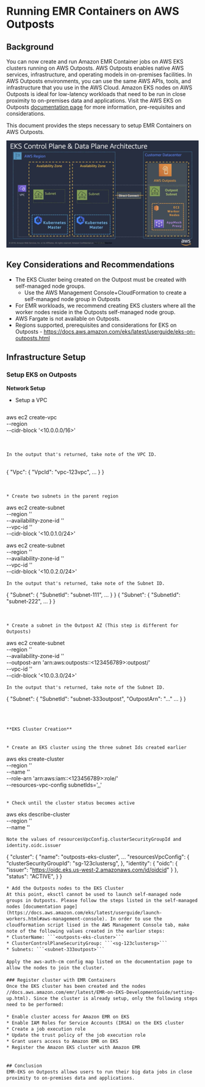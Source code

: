 # Running EMR Containers on AWS Outposts
## Background
You can now create and run Amazon EMR Container jobs on AWS EKS clusters running on AWS Outposts. AWS Outposts enables native AWS services, infrastructure, and operating models in on-premises facilities. In AWS Outposts environments, you can use the same AWS APIs, tools, and infrastructure that you use in the AWS Cloud. Amazon EKS nodes on AWS Outposts is ideal for low-latency workloads that need to be run in close proximity to on-premises data and applications. Visit the AWS EKS on Outposts [documentation page](https://docs.aws.amazon.com/eks/latest/userguide/eks-on-outposts.html) for more information, pre-requisites and considerations.

This document provides the steps necessary to setup EMR Containers on AWS Outposts.

![](resources/outposts_eks_network.png)

## Key Considerations and Recommendations
* The EKS Cluster being created on the Outpost must be created with self-managed node groups.
  * Use the AWS Management Console+CloudFormation to create a self-managed node group in Outposts
* For EMR workloads, we recommend creating EKS clusters where all the worker nodes reside in the Outposts self-managed node group.
* AWS Fargate is not available on Outposts.
* Regions supported, prerequisites and considerations for EKS on Outposts - https://docs.aws.amazon.com/eks/latest/userguide/eks-on-outposts.html


## Infrastructure Setup
### Setup EKS on Outposts
**Network Setup**  

* Setup a VPC  

  ```
aws ec2 create-vpc \
--region <us-west-2> \
--cidr-block '<10.0.0.0/16>'
  ```  


In the output that's returned, take note of the VPC ID. 

 
  ```
{
    "Vpc": {
        "VpcId": "vpc-123vpc", 
        ...
    }
}
  ```


* Create two subnets in the parent region
```
aws ec2 create-subnet \
    --region '<us-west-2>' \
    --availability-zone-id '<usw2-az1>' \
    --vpc-id '<vpc-123vpc>' \
    --cidr-block '<10.0.1.0/24>'

aws ec2 create-subnet \
    --region '<us-west-2>' \
    --availability-zone-id '<usw2-az2>' \
    --vpc-id '<vpc-123vpc>' \
    --cidr-block '<10.0.2.0/24>'
```
In the output that's returned, take note of the Subnet ID.
```
{
    "Subnet": {
        "SubnetId": "subnet-111",
        ...
    }
}
{
    "Subnet": {
        "SubnetId": "subnet-222",
        ...
    }
}
```


* Create a subnet in the Outpost AZ (This step is different for Outposts)

```
aws ec2 create-subnet \
    --region '<us-west-2>' \
    --availability-zone-id '<usw2-az1>' \
    --outpost-arn 'arn:aws:outposts:<us-west-2>:<123456789>:outpost/<op-123op>' \
    --vpc-id '<vpc-123vpc>' \
    --cidr-block '<10.0.3.0/24>'
```
In the output that's returned, take note of the Subnet ID.

```
{
    "Subnet": {
        "SubnetId": "subnet-333outpost",
        "OutpostArn": "..."
        ...
    }
}
```


  
**EKS Cluster Creation** 

  
* Create an EKS cluster using the three subnet Ids created earlier
```
aws eks create-cluster \
    --region '<us-west-2>' \
    --name '<outposts-eks-cluster>' \
    --role-arn 'arn:aws:iam::<123456789>:role/<cluster-service-role>' \
    --resources-vpc-config  subnetIds='<subnet-111>,<subnet-222>,<subnet-333outpost>'
```

* Check until the cluster status becomes active
```
aws eks describe-cluster \
    --region '<us-west-2>' \
    --name '<outposts-eks-cluster>'
```
Note the values of resourcesVpcConfig.clusterSecurityGroupId and identity.oidc.issuer
```
{
    "cluster": {
        "name": "outposts-eks-cluster",
        ...
        "resourcesVpcConfig": {
            "clusterSecurityGroupId": "sg-123clustersg",
        },
        "identity": {
            "oidc": {
                "issuer": "https://oidc.eks.us-west-2.amazonaws.com/id/oidcid"
            }
        },
        "status": "ACTIVE",
    }
}
```
* Add the Outposts nodes to the EKS Cluster
At this point, eksctl cannot be used to launch self-managed node groups in Outposts. Please follow the steps listed in the self-managed nodes [documentation page](https://docs.aws.amazon.com/eks/latest/userguide/launch-workers.html#aws-management-console). In order to use the cloudformation script lised in the AWS Management Console tab, make note of the following values created in the earlier steps:
* ClusterName: ```<outposts-eks-cluster>```
* ClusterControlPlaneSecurityGroup: ```<sg-123clustersg>```
* Subnets: ```<subnet-333outpost>```

Apply the aws-auth-cm config map listed on the documentation page to allow the nodes to join the cluster.

### Register cluster with EMR Containers
Once the EKS cluster has been created and the nodes //docs.aws.amazon.com/emr/latest/EMR-on-EKS-DevelopmentGuide/setting-up.html). Since the cluster is already setup, only the following steps need to be performed:

* Enable cluster access for Amazon EMR on EKS
* Enable IAM Roles for Service Accounts (IRSA) on the EKS cluster
* Create a job execution role
* Update the trust policy of the job execution role
* Grant users access to Amazon EMR on EKS
* Register the Amazon EKS cluster with Amazon EMR


## Conclusion
EMR-EKS on Outposts allows users to run their big data jobs in close proximity to on-premises data and applications.
